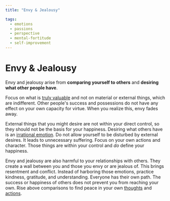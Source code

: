 ```yaml
---
title: "Envy & Jealousy"

tags:
  - emotions
  - passions
  - perspective
  - mental-fortitude
  - self-improvement
---
```


# Envy & Jealousy

Envy and jealousy arise from **comparing yourself to others** and **desiring
what other people have**.

Focus on what is [truly valuable](cardinal-virtues.md) and not on material or
external things, which are indifferent. Other people's success and possessions
do not have any effect on your own capacity for virtue. When you realize this,
envy fades away.

External things that you might desire are not within your direct control, so
they should not be the basis for your happiness. Desiring what others have is an
[irrational emotion](passions-irrational-judgments.md). Do not allow yourself to
be disturbed by external desires. It leads to unnecessary suffering. Focus on
your own actions and character. Those things are within your control and _do_
define your happiness.

Envy and jealousy are also harmful to your relationships with others. They
create a wall between you and those you envy or are jealous of. This brings
resentment and conflict. Instead of harboring those emotions, practice kindness,
gratitude, and understanding. Everyone has their own path. The success or
happiness of others does not prevent you from reaching your own. Rise above
comparisons to find peace in your own [thoughts](thoughts-judgments.md) and
[actions](actions.md).
